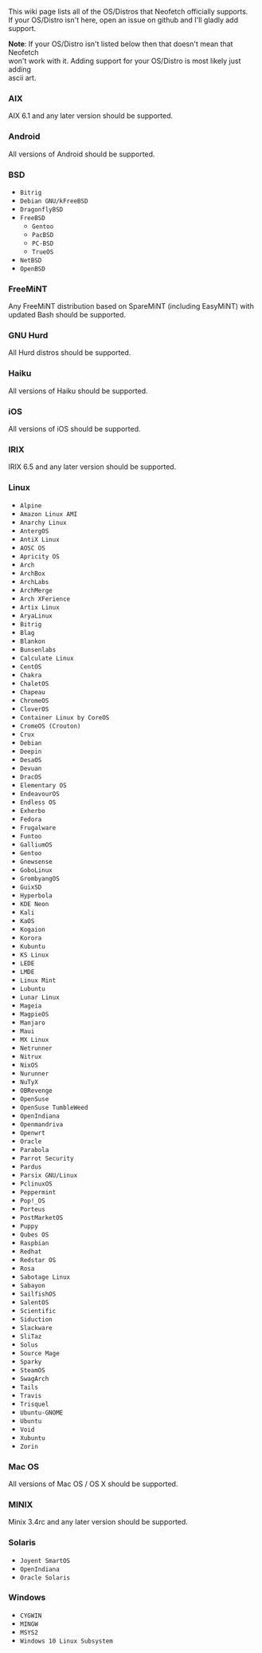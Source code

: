 This wiki page lists all of the OS/Distros that Neofetch officially supports.  
If your OS/Distro isn't here, open an issue on github and I'll gladly add support.

**Note**: If your OS/Distro isn't listed below then that doesn't mean that Neofetch  
won't work with it. Adding support for your OS/Distro is most likely just adding  
ascii art.

### AIX

AIX 6.1 and any later version should be supported.


### Android

All versions of Android should be supported.


### BSD

- `Bitrig`
- `Debian GNU/kFreeBSD`
- `DragonflyBSD`
- `FreeBSD`
    - `Gentoo`
    - `PacBSD`
    - `PC-BSD`
    - `TrueOS`
- `NetBSD`
- `OpenBSD`

### FreeMiNT

Any FreeMiNT distribution based on SpareMiNT (including EasyMiNT) with updated Bash should be supported. 

### GNU Hurd

All Hurd distros should be supported.


### Haiku

All versions of Haiku should be supported.


### iOS

All versions of iOS should be supported.


### IRIX

IRIX 6.5 and any later version should be supported.


### Linux

- `Alpine`
- `Amazon Linux AMI`
- `Anarchy Linux`
- `AntergOS`
- `AntiX Linux`
- `AOSC OS`
- `Apricity OS`
- `Arch`
- `ArchBox`
- `ArchLabs`
- `ArchMerge`
- `Arch XFerience`
- `Artix Linux`
- `AryaLinux`
- `Bitrig`
- `Blag`
- `Blankon`
- `Bunsenlabs`
- `Calculate Linux`
- `CentOS`
- `Chakra`
- `ChaletOS`
- `Chapeau`
- `ChromeOS`
- `CloverOS`
- `Container Linux by CoreOS`
- `CromeOS (Crouton)`
- `Crux`
- `Debian`
- `Deepin`
- `DesaOS`
- `Devuan`
- `DracOS`
- `Elementary OS`
- `EndeavourOS`
- `Endless OS`
- `Exherbo`
- `Fedora`
- `Frugalware`
- `Funtoo`
- `GalliumOS`
- `Gentoo`
- `Gnewsense`
- `GoboLinux`
- `GrombyangOS`
- `GuixSD`
- `Hyperbola`
- `KDE Neon`
- `Kali`
- `KaOS`
- `Kogaion`
- `Korora`
- `Kubuntu`
- `KS Linux`
- `LEDE`
- `LMDE`
- `Linux Mint`
- `Lubuntu`
- `Lunar Linux`
- `Mageia`
- `MagpieOS`
- `Manjaro`
- `Maui`
- `MX Linux`
- `Netrunner`
- `Nitrux`
- `NixOS`
- `Nurunner`
- `NuTyX`
- `OBRevenge`
- `OpenSuse`
- `OpenSuse TumbleWeed`
- `OpenIndiana`
- `Openmandriva`
- `Openwrt`
- `Oracle`
- `Parabola`
- `Parrot Security`
- `Pardus`
- `Parsix GNU/Linux`
- `PclinuxOS`
- `Peppermint`
- `Pop!_OS`
- `Porteus`
- `PostMarketOS`
- `Puppy`
- `Qubes OS`
- `Raspbian`
- `Redhat`
- `Redstar OS`
- `Rosa`
- `Sabotage Linux`
- `Sabayon`
- `SailfishOS`
- `SalentOS`
- `Scientific`
- `Siduction`
- `Slackware`
- `SliTaz`
- `Solus`
- `Source Mage`
- `Sparky`
- `SteamOS`
- `SwagArch`
- `Tails`
- `Travis`
- `Trisquel`
- `Ubuntu-GNOME`
- `Ubuntu`
- `Void`
- `Xubuntu`
- `Zorin`


### Mac OS

All versions of Mac OS / OS X should be supported.


### MINIX

Minix 3.4rc and any later version should be supported.


### Solaris

- `Joyent SmartOS`
- `OpenIndiana`
- `Oracle Solaris`


### Windows

- `CYGWIN`
- `MINGW`
- `MSYS2`
- `Windows 10 Linux Subsystem`
